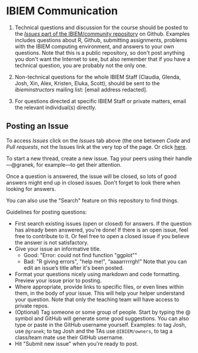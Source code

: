 # IBIEM Communication

1. Technical questions and discussion for the course should be posted to the [*Issues* part of the IBIEM/community repository](https://github.com/IBIEM/community/issues) on Github.  Examples includes questions about R, Github, submitting assignments, problems with the IBIEM computing environment, and answers to your own questions.  Note that this is a public repository, so don't post anything you don't want the Internet to see, but also remember that if you have a technical question, you are probably not the only one.

2. Non-technical questions for the whole IBIEM Staff (Claudia, Glenda, Josh, Xin, Alex, Kristen, Eluka, Scott), should be sent to the *ibieminstructors* mailing list: [email address redacted].

3. For questions directed at specific IBIEM Staff or private matters, email the relevant individual(s) directly.


## Posting an Issue
To access *Issues* click on the *Issues* tab above (the one between *Code* and *Pull requests*, not the Issues link at the very top of the page.  Or click [here](https://github.com/IBIEM/community/issues).

To start a new thread, create a new issue. Tag your peers using their handle—@granek, for example—to get their attention.

Once a question is answered, the issue will be closed, so lots of good answers might end up in closed issues. Don't forget to look there when looking for answers.

You can also use the "Search" feature on this repository to find things.

Guidelines for posting questions:

- First search existing issues (open or closed) for answers. If the question has already been answered, you're done! If there is an open issue, feel free to contribute to it. Or feel free to open a closed issue if you believe the answer is not satisfactory.
- Give your issue an informative title.
    + Good: "Error: could not find function "ggplot""
    + Bad: "R giving errors", "help me!", “aaaarrrrrgh!”
Note that you can edit an issue’s title after it's been posted.
- Format your questions nicely using markdown and code formatting. Preview your issue prior to posting.
- Where appropriate, provide links to specific files, or even lines within them, in the body of your issue. This will help your helper understand your question. Note that only the teaching team will have access to private repos.
- (Optional) Tag someone or some group of people. Start by typing the @ symbol and GitHub will generate some good suggestions. You can also type or paste in the GitHub username yourself. Examples: to tag Josh, use `@granek`; to tag Josh and the TAs use  `@IBIEM/owners`, to tag a class/team mate use their GitHub username.
- Hit "Submit new issue" when you're ready to post.
